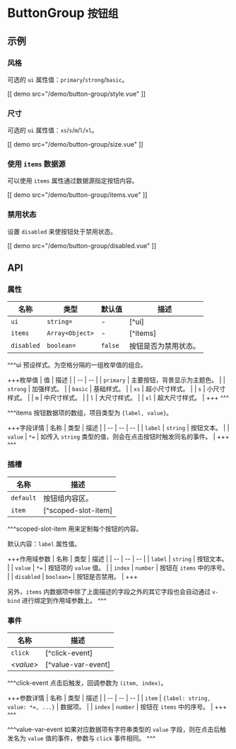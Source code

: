 # ButtonGroup <small>按钮组</small>

## 示例

### 风格

可选的 `ui` 属性值：`primary`/`strong`/`basic`。

[[ demo src="/demo/button-group/style.vue" ]]

### 尺寸

可选的 `ui` 属性值：`xs`/`s`/`m`/`l`/`xl`。

[[ demo src="/demo/button-group/size.vue" ]]

### 使用 `items` 数据源

可以使用 `items` 属性通过数据源指定按钮内容。

[[ demo src="/demo/button-group/items.vue" ]]

### 禁用状态

设置 `disabled` 来使按钮处于禁用状态。

[[ demo src="/demo/button-group/disabled.vue" ]]

## API

### 属性

| 名称 | 类型 | 默认值 | 描述 |
| -- | -- | -- | -- |
| `ui` | `string=` | - | [^ui] |
| `items` | `Array<Object>` | - | [^items] |
| `disabled` | `boolean=` | `false` | 按钮是否为禁用状态。 |

^^^ui
预设样式。为空格分隔的一组枚举值的组合。

+++枚举值
| 值 | 描述 |
| -- | -- |
| `primary` | 主要按钮，背景显示为主题色。 |
| `strong` | 加强样式。 |
| `basic` | 基础样式。 |
| `xs` | 超小尺寸样式。 |
| `s` | 小尺寸样式。 |
| `m` | 中尺寸样式。 |
| `l` | 大尺寸样式。 |
| `xl` | 超大尺寸样式。 |
+++
^^^

^^^items
按钮数据项的数组，项目类型为 `{label, value}`。

+++字段详情
| 名称 | 类型 | 描述 |
| -- | -- | -- |
| `label` | `string` | 按钮文本。 |
| `value` | `*=` | 如传入 `string` 类型的值，则会在点击按钮时触发同名的事件。 |
+++
^^^

### 插槽

| 名称 | 描述 |
| -- | -- |
| `default` | 按钮组内容区。 |
| `item` | [^scoped-slot-item] |

^^^scoped-slot-item
用来定制每个按钮的内容。

默认内容：`label` 属性值。

+++作用域参数
| 名称 | 类型 | 描述 |
| -- | -- | -- |
| `label` | `string` | 按钮文本。 |
| `value` | `*=` | 按钮项的 `value` 值。 |
| `index` | `number` | 按钮在 `items` 中的序号。 |
| `disabled` | `boolean=` | 按钮是否禁用。 |
+++

另外，`items` 内数据项中除了上面描述的字段之外的其它字段也会自动通过 `v-bind` 进行绑定到作用域参数上。
^^^

### 事件

| 名称 | 描述 |
| -- | -- |
| `click` | [^click-event] |
| <var>&lt;value&gt;</var> | [^value-var-event] |

^^^click-event
点击后触发，回调参数为 `(item, index)`。

+++参数详情
| 名称 | 类型 | 描述 |
| -- | -- | -- |
| `item` | `{label: string, value: *=, ...}` | 数据项。 |
| `index` | `number` | 按钮在 `items` 中的序号。 |
+++
^^^

^^^value-var-event
如果对应数据项有字符串类型的 `value` 字段，则在点击后触发名为 `value` 值的事件，参数与 `click` 事件相同。
^^^
